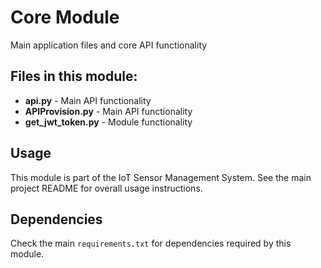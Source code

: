 # Core Module

Main application files and core API functionality

## Files in this module:

- **api.py** - Main API functionality
- **APIProvision.py** - Main API functionality
- **get_jwt_token.py** - Module functionality

## Usage

This module is part of the IoT Sensor Management System. See the main project README for overall usage instructions.

## Dependencies

Check the main `requirements.txt` for dependencies required by this module.
